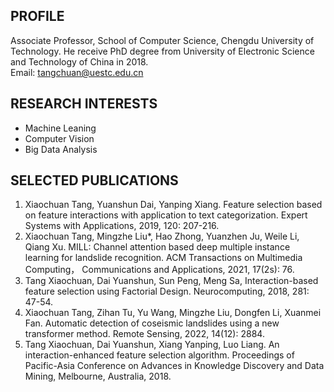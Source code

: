 ## PROFILE
Associate Professor, School of Computer Science, Chengdu University of Technology. 
He receive PhD degree from University of Electronic Science and Technology of China in 2018.    
Email: tangchuan@uestc.edu.cn

## RESEARCH INTERESTS
- Machine Leaning
- Computer Vision
- Big Data Analysis

## SELECTED PUBLICATIONS
1. Xiaochuan Tang, Yuanshun Dai, Yanping Xiang. Feature selection based on feature interactions with application to text categorization. Expert Systems with Applications, 2019, 120: 207-216.
2. Xiaochuan Tang, Mingzhe Liu*, Hao Zhong, Yuanzhen Ju, Weile Li, Qiang Xu. MILL: Channel attention based deep multiple instance learning for landslide recognition. ACM Transactions on Multimedia Computing， Communications and Applications, 2021, 17(2s): 76.
3. Tang Xiaochuan, Dai Yuanshun, Sun Peng, Meng Sa, Interaction-based feature selection using Factorial Design. Neurocomputing, 2018, 281: 47-54.
4. Xiaochuan Tang, Zihan Tu, Yu Wang, Mingzhe Liu, Dongfen Li, Xuanmei Fan. Automatic detection of coseismic landslides using a new transformer method. Remote Sensing,  2022, 14(12): 2884.
5. Tang Xiaochuan, Dai Yuanshun, Xiang Yanping, Luo Liang. An interaction-enhanced feature selection algorithm. Proceedings of Pacific-Asia Conference on Advances in Knowledge Discovery and Data Mining, Melbourne, Australia, 2018.
